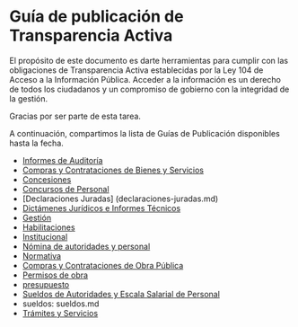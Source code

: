 
# Guía de publicación de Transparencia Activa
      

El propósito de este documento es darte herramientas para cumplir con las obligaciones de Transparencia Activa 
establecidas por la Ley 104 de Acceso a la Información Pública. Acceder a la información es un derecho de todos 
los ciudadanos y un compromiso de gobierno con la integridad de la gestión. 

Gracias por ser parte de esta tarea.

A continuación, compartimos la lista de Guías de Publicación disponibles hasta la fecha.

  - [Informes de Auditoría](informes-auditoria.md)
  - [Compras y Contrataciones de Bienes y Servicios](compras-contrataciones-bienes-servicios.md)
  - [Concesiones](concesiones.md)
  - [Concursos de Personal](concursos.md)
  - [Declaraciones Juradas] (declaraciones-juradas.md)
  - [Dictámenes Jurídicos e Informes Técnicos](dictamenes.md)
  - [Gestión](gestion.md)
  - [Habilitaciones](habilitaciones.md)
  - [Institucional](institucional.md)
  - [Nómina de autoridades y personal](nomina-personal.md)
  - [Normativa](normativa.md)
  - [Compras y Contrataciones de Obra Pública](obra-publica.md)
  - [Permisos de obra](permisos.md)
  - [presupuesto](presupuesto.md)
  - [Sueldos de Autoridades y Escala Salarial de Personal](recursos-humanos.md)
  - sueldos: sueldos.md
  - [Trámites y Servicios](tramites-servicios.md)
  
